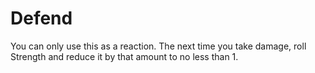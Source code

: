 # Defend

You can only use this as a reaction. The next time you take damage, roll Strength﻿ and reduce it by that amount to no less than 1.